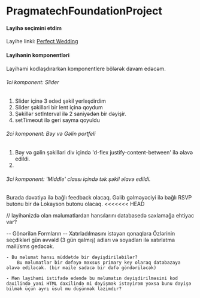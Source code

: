 # PragmatechFoundationProject

 
<h4> Layihə seçimini etdim </h4>

Layihe linki: <a href="http://kodesolution.website/html/html/perfect-wedding/v2.1/demo/event-index-sp-layout1.html">Perfect Wedding</a> 

<h4> Layihənin komponentləri </h4>

Layihəmi kodlaşdırarkən komponentlere bölərək davam edəcəm.

<h6> 1ci komponent: Slider </h6> 

1. Slider içinə 3 ədəd şəkil yerləşdirdim
2. Slider şəkilləri bir lent içinə qoydum
3. Şəkillər setInterval ilə 2 saniyədən bir dəyişir.
4. setTimeout ilə geri sayma qoyuldu

<h6> 2ci komponent: Bəy və Gəlin portfeli </h6> 

1. Bəy və gəlin şəkilləri div içində 'd-flex justify-content-between' ilə əlavə edildi.
2. 

<h6> 3ci komponent: 'Middle' classı içində tək şəkil əlavə edildi. </h6> 

Burada dəvətiyə ilə bağlı feedback olacaq. Gəlib gəlməyəciyi ilə bağlı RSVP butonu bir də Lokayson butonu olacaq.
<<<<<<< HEAD


// layihənizdə olan məlumatlardan hansılarını databasedə saxlamağa ehtiyac var?

-- Gönərilən Formların
-- Xatırladılmasını istəyən qonaqlara Özlərinin seçdikləri gün əvvəld (3 gün qalmış) adları və soyadları ilə xatırlatma maili/sms gedəcək.

    - Bu məlumat hansı müddətdə bir dəyişdiriləbilər? 
        Bu məlumatlar bir dəfəyə məxsus primary key olaraq databazaya əlavə ediləcək. (bir maile sadəcə bir dəfə göndəriləcək)

    - Mən layihəmi istifadə edəndə bu məlumatın dəyişdirilməsini kod daxilində yəni HTML daxilində mi dəyişmək istəyirəm yoxsa bunu dəyişə bilmək üçün ayrı üsul mu düşünmək lazımdır?